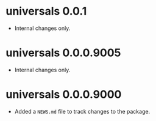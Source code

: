 # universals 0.0.1

- Internal changes only.


# universals 0.0.0.9005

- Internal changes only.


# universals 0.0.0.9000

* Added a `NEWS.md` file to track changes to the package.
